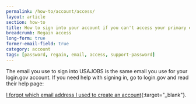 ```yaml
---
permalink: /how-to/account/access/
layout: article
section: how-to
title: How to sign into your account if you can't access your primary email
breadcrumb: Regain access
long-form: true
former-email-field: true
category: account
tags: [password, regain, email, access, support-password]
---
```


The email you use to sign into USAJOBS is the same email you use for your login.gov account. If you need help with signing in, go to login.gov and read their help page:

[I forgot which email address I used to create an account](https://login.gov/help/signing-in/i-forgot-which-email-address-i-used-to-create-an-account/){:target="_blank"}.
